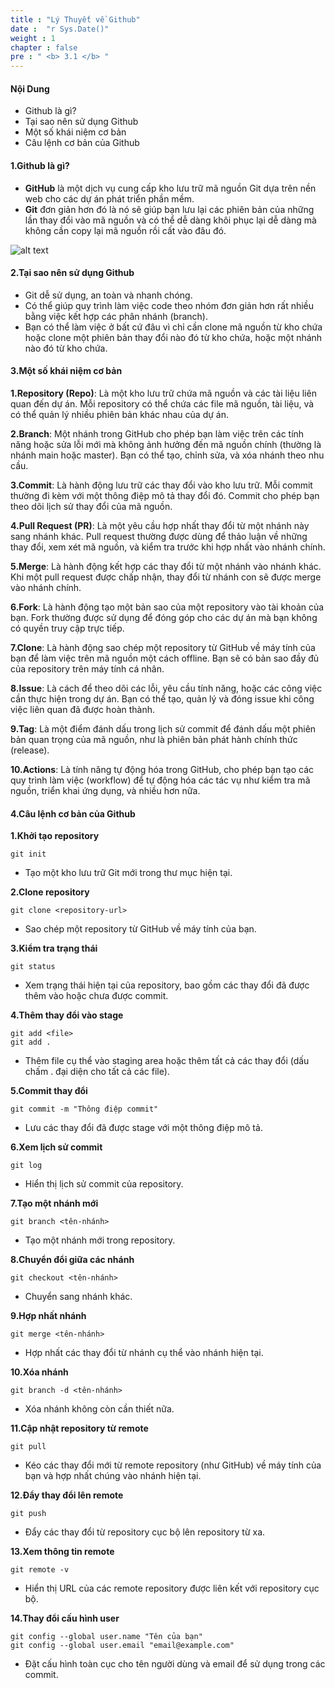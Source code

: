```yaml
---
title : "Lý Thuyết về Github"
date :  "r Sys.Date()" 
weight : 1 
chapter : false
pre : " <b> 3.1 </b> "
---
```


#### Nội Dung

- Github là gì?
- Tại sao nên sử dụng Github
- Một số khái niệm cơ bản
- Câu lệnh cơ bản của Github

#### **1.Github là gì?**

- **GitHub** là một dịch vụ cung cấp kho lưu trữ mã nguồn Git dựa trên nền web cho các dự án phát triển phần mềm.
- **Git** đơn giản hơn đó là nó sẽ giúp bạn lưu lại các phiên bản của những lần thay đổi vào mã nguồn và có thể dễ dàng khôi phục lại dễ dàng mà không cần copy lại mã nguồn rồi cất vào đâu đó.

![alt text](/images/3.1/image-001.png)

#### **2.Tại sao nên sử dụng Github**

- Git dễ sử dụng, an toàn và nhanh chóng.
- Có thể giúp quy trình làm việc code theo nhóm đơn giản hơn rất nhiều bằng việc kết hợp các phân nhánh (branch).
- Bạn có thể làm việc ở bất cứ đâu vì chỉ cần clone mã nguồn từ kho chứa hoặc clone một phiên bản thay đổi nào đó từ kho chứa, hoặc một nhánh nào đó từ kho chứa.

#### **3.Một số khái niệm cơ bản**

**1.Repository (Repo)**: Là một kho lưu trữ chứa mã nguồn và các tài liệu liên quan đến dự án. Mỗi repository có thể chứa các file mã nguồn, tài liệu, và có thể quản lý nhiều phiên bản khác nhau của dự án.

**2.Branch**: Một nhánh trong GitHub cho phép bạn làm việc trên các tính năng hoặc sửa lỗi mới mà không ảnh hưởng đến mã nguồn chính (thường là nhánh main hoặc master). Bạn có thể tạo, chỉnh sửa, và xóa nhánh theo nhu cầu.

**3.Commit**: Là hành động lưu trữ các thay đổi vào kho lưu trữ. Mỗi commit thường đi kèm với một thông điệp mô tả thay đổi đó. Commit cho phép bạn theo dõi lịch sử thay đổi của mã nguồn.

**4.Pull Request (PR)**: Là một yêu cầu hợp nhất thay đổi từ một nhánh này sang nhánh khác. Pull request thường được dùng để thảo luận về những thay đổi, xem xét mã nguồn, và kiểm tra trước khi hợp nhất vào nhánh chính.

**5.Merge**: Là hành động kết hợp các thay đổi từ một nhánh vào nhánh khác. Khi một pull request được chấp nhận, thay đổi từ nhánh con sẽ được merge vào nhánh chính.

**6.Fork**: Là hành động tạo một bản sao của một repository vào tài khoản của bạn. Fork thường được sử dụng để đóng góp cho các dự án mà bạn không có quyền truy cập trực tiếp.

**7.Clone**: Là hành động sao chép một repository từ GitHub về máy tính của bạn để làm việc trên mã nguồn một cách offline. Bạn sẽ có bản sao đầy đủ của repository trên máy tính cá nhân.

**8.Issue**: Là cách để theo dõi các lỗi, yêu cầu tính năng, hoặc các công việc cần thực hiện trong dự án. Bạn có thể tạo, quản lý và đóng issue khi công việc liên quan đã được hoàn thành.

**9.Tag**: Là một điểm đánh dấu trong lịch sử commit để đánh dấu một phiên bản quan trọng của mã nguồn, như là phiên bản phát hành chính thức (release).

**10.Actions**: Là tính năng tự động hóa trong GitHub, cho phép bạn tạo các quy trình làm việc (workflow) để tự động hóa các tác vụ như kiểm tra mã nguồn, triển khai ứng dụng, và nhiều hơn nữa.

#### **4.Câu lệnh cơ bản của Github**

**1.Khởi tạo repository**

```
git init
```
- Tạo một kho lưu trữ Git mới trong thư mục hiện tại.

**2.Clone repository**

```
git clone <repository-url>

```
- Sao chép một repository từ GitHub về máy tính của bạn.

**3.Kiểm tra trạng thái**

```
git status
```
- Xem trạng thái hiện tại của repository, bao gồm các thay đổi đã được thêm vào hoặc chưa được commit.

**4.Thêm thay đổi vào stage**

```
git add <file>
git add .
```
- Thêm file cụ thể vào staging area hoặc thêm tất cả các thay đổi (dấu chấm . đại diện cho tất cả các file).

**5.Commit thay đổi**

```
git commit -m "Thông điệp commit"
```
- Lưu các thay đổi đã được stage với một thông điệp mô tả.

**6.Xem lịch sử commit**

```
git log
```
- Hiển thị lịch sử commit của repository.

**7.Tạo một nhánh mới**

```
git branch <tên-nhánh>
```
- Tạo một nhánh mới trong repository.

**8.Chuyển đổi giữa các nhánh**

```
git checkout <tên-nhánh>
```
- Chuyển sang nhánh khác.

**9.Hợp nhất nhánh**

```
git merge <tên-nhánh>
```
- Hợp nhất các thay đổi từ nhánh cụ thể vào nhánh hiện tại.

**10.Xóa nhánh**

```
git branch -d <tên-nhánh>
```
- Xóa nhánh không còn cần thiết nữa.

**11.Cập nhật repository từ remote**

```
git pull
```
- Kéo các thay đổi mới từ remote repository (như GitHub) về máy tính của bạn và hợp nhất chúng vào nhánh hiện tại.

**12.Đẩy thay đổi lên remote**

```
git push
```
- Đẩy các thay đổi từ repository cục bộ lên repository từ xa.

**13.Xem thông tin remote**

```
git remote -v
```
- Hiển thị URL của các remote repository được liên kết với repository cục bộ.

**14.Thay đổi cấu hình user**

```
git config --global user.name "Tên của bạn"
git config --global user.email "email@example.com"
```
- Đặt cấu hình toàn cục cho tên người dùng và email để sử dụng trong các commit.

